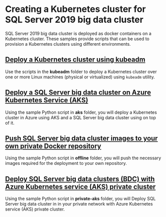 
# Creating a Kubernetes cluster for SQL Server 2019 big data cluster

SQL Server 2019 big data cluster is deployed as docker containers on a Kubernetes cluster. These samples provide scripts that can be used to provision a Kubernetes clusters using different environments.

## __[Deploy a Kubernetes cluster using kubeadm](kubeadm/)__

Use the scripts in the **kubeadm** folder to deploy a Kubernetes cluster over one or more Linux machines (physical or virtualized) using `kubeadm` utility.

## __[Deploy a SQL Server big data cluster on Azure Kubernetes Service (AKS)](aks/)__

Using the sample Python script in **aks** folder, you will deploy a Kubernetes cluster in Azure using AKS and a SQL Server big data cluster using on top of it.

## __[Push SQL Server big data cluster images to your own private Docker repository](offline/)__

Using the sample Python script in **offline** folder, you will push the necessary images required for the deployment to your own repository.

## __[Deploy SQL Server big data clusters (BDC) with Azure Kubernetes service (AKS) private cluster](private-aks/)__

Using the sample Python script in **private-aks** folder, you will Deploy SQL Server big data cluster in in your private network with Azure Kubernetes service (AKS) private cluster.

